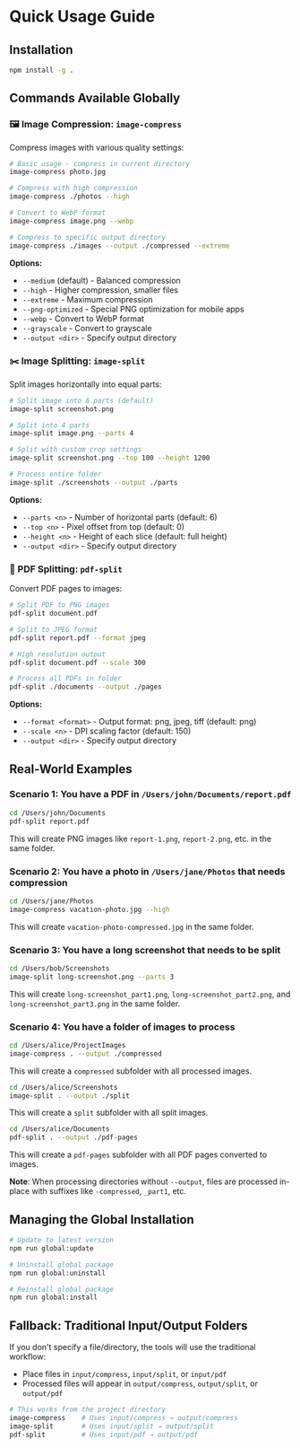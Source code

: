 # Quick Usage Guide

## Installation

```bash
npm install -g .
```

## Commands Available Globally

### 🖼️ Image Compression: `image-compress`

Compress images with various quality settings:

```bash
# Basic usage - compress in current directory
image-compress photo.jpg

# Compress with high compression  
image-compress ./photos --high

# Convert to WebP format
image-compress image.png --webp

# Compress to specific output directory
image-compress ./images --output ./compressed --extreme
```

**Options:**
- `--medium` (default) - Balanced compression
- `--high` - Higher compression, smaller files
- `--extreme` - Maximum compression
- `--png-optimized` - Special PNG optimization for mobile apps
- `--webp` - Convert to WebP format
- `--grayscale` - Convert to grayscale
- `--output <dir>` - Specify output directory

### ✂️ Image Splitting: `image-split`

Split images horizontally into equal parts:

```bash
# Split image into 6 parts (default)
image-split screenshot.png

# Split into 4 parts
image-split image.png --parts 4

# Split with custom crop settings
image-split screenshot.png --top 100 --height 1200

# Process entire folder
image-split ./screenshots --output ./parts
```

**Options:**
- `--parts <n>` - Number of horizontal parts (default: 6)
- `--top <n>` - Pixel offset from top (default: 0)
- `--height <n>` - Height of each slice (default: full height)
- `--output <dir>` - Specify output directory

### 📄 PDF Splitting: `pdf-split`

Convert PDF pages to images:

```bash
# Split PDF to PNG images
pdf-split document.pdf

# Split to JPEG format
pdf-split report.pdf --format jpeg

# High resolution output
pdf-split document.pdf --scale 300

# Process all PDFs in folder
pdf-split ./documents --output ./pages
```

**Options:**
- `--format <format>` - Output format: png, jpeg, tiff (default: png)
- `--scale <n>` - DPI scaling factor (default: 150)
- `--output <dir>` - Specify output directory

## Real-World Examples

### Scenario 1: You have a PDF in `/Users/john/Documents/report.pdf`

```bash
cd /Users/john/Documents
pdf-split report.pdf
```
This will create PNG images like `report-1.png`, `report-2.png`, etc. in the same folder.

### Scenario 2: You have a photo in `/Users/jane/Photos` that needs compression

```bash
cd /Users/jane/Photos
image-compress vacation-photo.jpg --high
```
This will create `vacation-photo-compressed.jpg` in the same folder.

### Scenario 3: You have a long screenshot that needs to be split

```bash
cd /Users/bob/Screenshots
image-split long-screenshot.png --parts 3
```
This will create `long-screenshot_part1.png`, `long-screenshot_part2.png`, and `long-screenshot_part3.png` in the same folder.

### Scenario 4: You have a folder of images to process

```bash
cd /Users/alice/ProjectImages
image-compress . --output ./compressed
```
This will create a `compressed` subfolder with all processed images.

```bash
cd /Users/alice/Screenshots  
image-split . --output ./split
```
This will create a `split` subfolder with all split images.

```bash
cd /Users/alice/Documents
pdf-split . --output ./pdf-pages
```
This will create a `pdf-pages` subfolder with all PDF pages converted to images.

**Note**: When processing directories without `--output`, files are processed in-place with suffixes like `-compressed`, `_part1`, etc.

## Managing the Global Installation

```bash
# Update to latest version
npm run global:update

# Uninstall global package
npm run global:uninstall

# Reinstall global package
npm run global:install
```

## Fallback: Traditional Input/Output Folders

If you don't specify a file/directory, the tools will use the traditional workflow:
- Place files in `input/compress`, `input/split`, or `input/pdf`
- Processed files will appear in `output/compress`, `output/split`, or `output/pdf`

```bash
# This works from the project directory
image-compress    # Uses input/compress → output/compress
image-split       # Uses input/split → output/split
pdf-split         # Uses input/pdf → output/pdf
```
